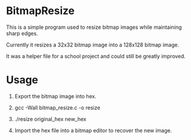 # BitmapResize

This is a simple program used to resize bitmap images while maintaining sharp edges.

Currently it resizes a 32x32 bitmap image into a 128x128 bitmap image.

It was a helper file for a school project and could still be greatly improved.



# Usage

1. Export the bitmap image into hex.

2. gcc -Wall bitmap_resize.c -o resize

3. ./resize original_hex new_hex

4. Import the hex file into a bitmap editor to recover the new image.

